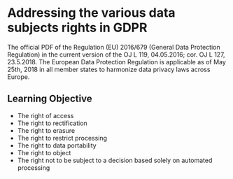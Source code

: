 # Addressing the various data subjects rights in GDPR

The official PDF of the Regulation (EU) 2016/679 (General Data Protection Regulation) in the current version of the OJ L 119, 04.05.2016; cor. OJ L 127, 23.5.2018. The European Data Protection Regulation is applicable as of May 25th, 2018 in all member states to harmonize data privacy laws across Europe. 

## Learning Objective
- The right of access
- The right to rectification
- The right to erasure
- The right to restrict processing
- The right to data portability
- The right to object
- The right not to be subject to a decision based solely on automated processing
